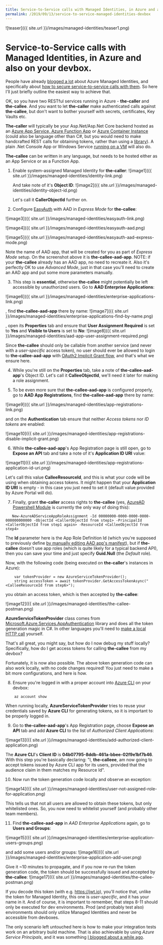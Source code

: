 ```yaml
---
title: Service-to-Service calls with Managed Identities, in Azure and also on your devbox.
permalink: /2019/09/13/service-to-service-managed-identities-devbox
---
```

![teaser]({{ site.url }}/images/managed-identities/teaser1.png)
# Service-to-Service calls with Managed Identities, in Azure and also on your devbox.

People have already [blogged a lot](https://blog.bredvid.no/protecting-your-asp-net-core-app-with-azure-ad-and-managed-service-identity-78007d7a0774) about Azure Managed Identities, and specifically about [how to secure service-to-service calls with them](https://joonasw.net/view/calling-your-apis-with-aad-msi-using-app-permissions). So here I'll just briefly outline the easiest way to achieve that.

OK, so you have two RESTful services running in Azure - **the-caller** and **the-callee**. And you want to let **the-caller** make authenticated calls against **the-callee**, but don't want to bother yourself with secrets, certificates, Key Vaults etc. 

**The-caller** will typically be your Asp.Net/Asp.Net Core backend hosted as an [Azure App Service, Azure Function App](https://docs.microsoft.com/en-us/azure/app-service/overview-managed-identity) or [Azure Container Instance](https://docs.microsoft.com/en-us/azure/container-instances/container-instances-managed-identity) (could also be language other than C#, but you would need to make handcrafted REST calls for obtaining tokens, rather than using a [library](https://www.nuget.org/packages/Microsoft.Azure.Services.AppAuthentication)). A plain .Net Console App or Windows Service [running on a VM](https://docs.microsoft.com/en-us/azure/active-directory/managed-identities-azure-resources/qs-configure-portal-windows-vm) will also do.

**The-callee** can be written in any language, but needs to be hosted either as an App Service or as a Function App.

1. Enable system-assigned Managed Identity for **the-caller**:
    ![image1]({{ site.url }}/images/managed-identities/identity-link.png)

    And take note of it's **Object ID**:
    ![image2]({{ site.url }}/images/managed-identities/identity-object-id.png)

    Let's call it **CallerObjectId** further on.

2. Configure [EasyAuth](https://github.com/cgillum/easyauth/wiki) with AAD in *Express Mode* for **the-callee**:

![image3]({{ site.url }}/images/managed-identities/easyauth-link.png)

![image4]({{ site.url }}/images/managed-identities/easyauth-aad.png)

![image5]({{ site.url }}/images/managed-identities/easyauth-aad-express-mode.png)

Note the name of AAD app, that will be created for you as part of *Express Mode* setup. On the screenshot above it is **the-callee-aad-app**.
NOTE: if your **the-callee** already has an AAD app, no need to recreate it. Also it's perfectly OK to use *Advanced Mode*, just in that case you'll need to create an AAD app and put some more parameters manually.

3. This step is **essential**, otherwise **the-callee** might potentially be left accessible by unauthorized users.
Go to **AAD Enterprise Applications**:

![image6]({{ site.url }}/images/managed-identities/enterprise-applications-link.png)

, find **the-callee-aad-app** there by name:
![image7]({{ site.url }}/images/managed-identities/enterprise-applications-find-by-name.png)

, open its **Properties** tab and ensure that **User Assignment Required** is set to **Yes** and **Visible to Users** is set to **No**:
![image8]({{ site.url }}/images/managed-identities/aad-app-user-assignment-required.png)

Since **the-callee** should only be callable from another service (and never with a *user-specific* access token), no user should ever be allowed to login to **the-callee-aad-app** with [OAuth2 Implicit Grant flow](https://docs.microsoft.com/en-us/azure/active-directory/develop/v1-oauth2-implicit-grant-flow), and that's what we ensure here. 

4. While you're still on the **Properties** tab, take a note of **the-callee-aad-app**'s Object ID. Let's call it **CalleeObjectId**, we'll need it later for making a role assignment.

5. To be even more sure that **the-callee-aad-app** is configured properly, go to **AAD App Registrations**, find **the-callee-aad-app** there by name:

![image9]({{ site.url }}/images/managed-identities/app-registrations-link.png)

and on the **Authentication** tab ensure that neither *Access tokens* nor *ID tokens* are enabled:

![image10]({{ site.url }}/images/managed-identities/app-registrations-disable-implicit-grant.png)

6. While **the-callee-aad-app**'s App Registration page is still open, go to **Expose an API** tab and take a note of it's **Application ID URI** value:

![image11]({{ site.url }}/images/managed-identities/app-registrations-application-id-uri.png)

Let's call this value **CalleeResourceId**, and this is what your code will be using when obtaining access tokens. It might happen that your **Application ID URI** is empty - in this case you just need to set it (default value provided by Azure Portal will do).

7. Finally, grant **the-caller** access rights to **the-callee** (yes, [AzureAD Powershell Module](https://docs.microsoft.com/en-us/powershell/module/azuread/?view=azureadps-2.0) is currently the only way of doing this):
```
   New-AzureADServiceAppRoleAssignment -Id 00000000-0000-0000-0000-000000000000 -ObjectId <CallerObjectId from step1> -PrincipalId <CallerObjectId from step1 again> -ResourceId <CalleeObjectId from step4>
```

The **Id** parameter here is the App Role Definition Id (which you're supposed to previously define [by manually editing AAD app's manifest](https://joonasw.net/view/defining-permissions-and-roles-in-aad)), but if **the-callee** doesn't use app roles (which is quite likely for a typical backend API), then you can save your time and just specify **Guid.Null** (the *Default* role).

Now, with the following code (being executed on **the-caller**'s instances in Azure):
```
    var tokenProvider = new AzureServiceTokenProvider();
    string accessToken = await tokenProvider.GetAccessTokenAsync("<CalleeResourceId from step6>");
```

you obtain an access token, which is then accepted by **the-callee**:

![image12]({{ site.url }}/images/managed-identities/the-callee-postman.png)

**AzureServiceTokenProvider** class comes from [Microsoft.Azure.Services.AppAuthentication](https://www.nuget.org/packages/Microsoft.Azure.Services.AppAuthentication) library and does all the token generation magic in C#. In other languages you'll need to [make a local HTTP call](https://docs.microsoft.com/en-us/azure/app-service/overview-managed-identity#using-the-rest-protocol) yourself.


That's all great, you might say, but how do I now debug my stuff locally? Specifically, how do I get access tokens for calling **the-callee** from my devbox?

Fortunately, it is now also possible. The above token generation code can also work locally, with no code changes required! You just need to make a bit more configurations, and here is how.

8. Ensure you're logged in with a proper account into [Azure CLI](https://docs.microsoft.com/en-us/cli/azure/install-azure-cli?view=azure-cli-latest) on your devbox:
```
    az account show
```

When running locally, **AzureServiceTokenProvider** tries to reuse your credentials saved by **Azure CLI** for generating tokens, so it is important to be properly logged in.

9. Go to **the-callee-aad-app**'s App Registration page, choose **Expose an API** tab and add **Azure CLI** to the list of *Authorized Client Applications*:

![image13]({{ site.url }}/images/managed-identities/add-authorized-client-application.png)

The **Azure CLI**'s **Client ID** is **04b07795-8ddb-461a-bbee-02f9e1bf7b46**. With this step you're basically declaring: "I, **the-calleee**, am now going to accept tokens issued by Azure CLI app for its users, provided that the audience claim in them matches my Resource Id".

10. Now run the token generation code locally and observe an exception:

![image14]({{ site.url }}/images/managed-identities/user-not-assigned-role-for-application.png)

This tells us that not all users are allowed to obtain these tokens, but only whitelisted ones. So, you now need to whitelist yourself (and probably other team members).

11. Find **the-callee-aad-app** in *AAD Enterprise Applications* again, go to **Users and Groups**:

![image15]({{ site.url }}/images/managed-identities/enterprise-application-users-groups.png)

and add some users and/or groups:
![image16]({{ site.url }}/images/managed-identities/enterprise-application-add-user.png)

Give it ~10 minutes to propagate, and if you now re-run the token generation code, the token should be successfully issued and accepted by **the-callee**:
![image17]({{ site.url }}/images/managed-identities/the-callee-postman.png)

If you decode this token (with e.g. https://jwt.io), you'll notice that, unlike the token for Managed Identity, this one is *user-specific*, and it has your name in it. And of course, it is important to remember, that steps 8-11 should only be executed for dev environments. Prod (and probably test also) environments should only utilize Managed Identities and never be accessible from devboxes.

The only scenario left untouched here is how to make your integration tests work on an arbitrary build machine. That is also achievable by using *Azure Service Principals*, and it was something [I blogged about a while ago](https://scale-tone.github.io/2019/05/21/azure-function-integration-tests-service-principal).